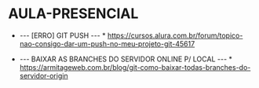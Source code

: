 # AULA-PRESENCIAL

* --- [ERRO] GIT PUSH --- *
https://cursos.alura.com.br/forum/topico-nao-consigo-dar-um-push-no-meu-projeto-git-45617

* --- BAIXAR AS BRANCHES DO SERVIDOR ONLINE P/ LOCAL --- *
https://armitageweb.com.br/blog/git-como-baixar-todas-branches-do-servidor-origin
